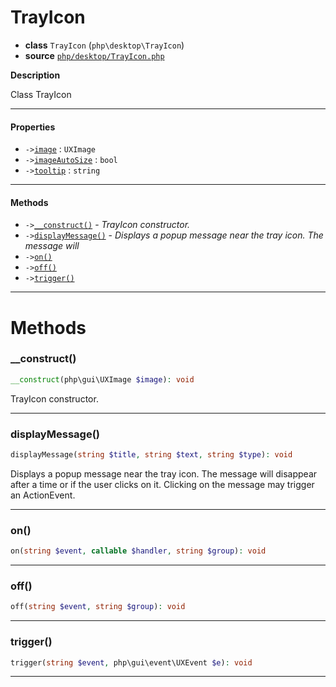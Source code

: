# TrayIcon

- **class** `TrayIcon` (`php\desktop\TrayIcon`)
- **source** [`php/desktop/TrayIcon.php`](./src/main/resources/JPHP-INF/sdk/php/desktop/TrayIcon.php)

**Description**

Class TrayIcon

---

#### Properties

- `->`[`image`](#prop-image) : `UXImage`
- `->`[`imageAutoSize`](#prop-imageautosize) : `bool`
- `->`[`tooltip`](#prop-tooltip) : `string`

---

#### Methods

- `->`[`__construct()`](#method-__construct) - _TrayIcon constructor._
- `->`[`displayMessage()`](#method-displaymessage) - _Displays a popup message near the tray icon.  The message will_
- `->`[`on()`](#method-on)
- `->`[`off()`](#method-off)
- `->`[`trigger()`](#method-trigger)

---
# Methods

<a name="method-__construct"></a>

### __construct()
```php
__construct(php\gui\UXImage $image): void
```
TrayIcon constructor.

---

<a name="method-displaymessage"></a>

### displayMessage()
```php
displayMessage(string $title, string $text, string $type): void
```
Displays a popup message near the tray icon.  The message will
disappear after a time or if the user clicks on it.  Clicking
on the message may trigger an ActionEvent.

---

<a name="method-on"></a>

### on()
```php
on(string $event, callable $handler, string $group): void
```

---

<a name="method-off"></a>

### off()
```php
off(string $event, string $group): void
```

---

<a name="method-trigger"></a>

### trigger()
```php
trigger(string $event, php\gui\event\UXEvent $e): void
```

---
